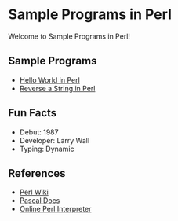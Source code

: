 # Sample Programs in Perl

Welcome to Sample Programs in Perl!

## Sample Programs

- [Hello World in Perl](https://therenegadecoder.com/code/hello-world-in-perl/)
- [Reverse a String in Perl](https://github.com/TheRenegadeCoder/sample-programs/issues/358)

## Fun Facts

- Debut: 1987
- Developer: Larry Wall
- Typing: Dynamic

## References

- [Perl Wiki](https://en.wikipedia.org/wiki/Perl)
- [Pascal Docs](https://www.perl.org/)
- [Online Perl Interpreter](https://www.jdoodle.com/execute-perl-online)
